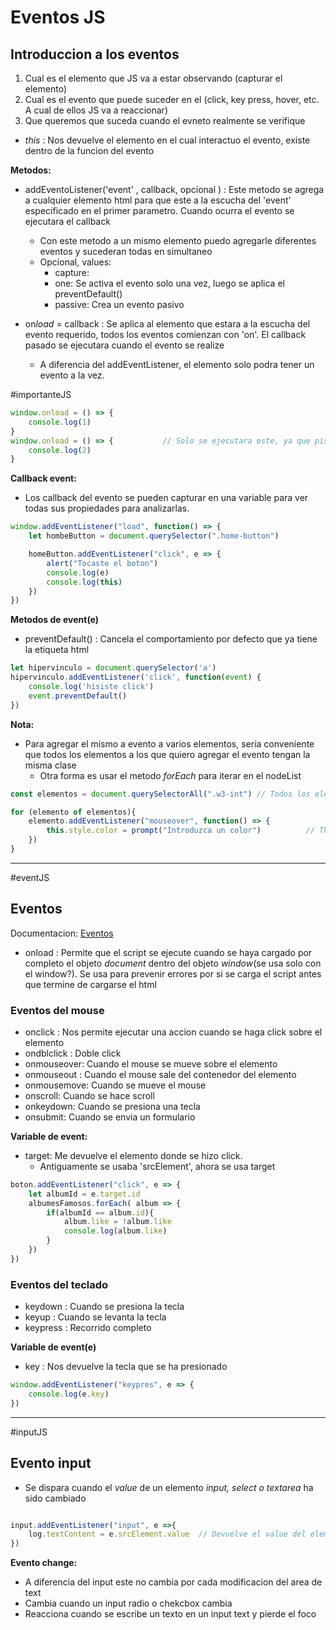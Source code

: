 # Eventos JS

## Introduccion a los eventos

 1. Cual es el elemento que JS va a estar observando (capturar el elemento)
 2. Cual es el evento que puede suceder en el (click, key press, hover, etc. A cual de ellos JS va a reaccionar)
 3. Que queremos que suceda cuando el evneto realmente se verifique

- *this* : Nos devuelve el elemento en el cual interactuo el evento, existe dentro de la funcion del evento


**Metodos:**
- addEventoListener('event' , callback, opcional ) : Este metodo se agrega a cualquier elemento html para que este a la escucha del 'event' especificado en el primer parametro. Cuando ocurra el evento se ejecutara el callback
	- Con este metodo a un mismo elemento puedo agregarle diferentes eventos y sucederan todas en simultaneo
	- Opcional, values:
		- capture: 
		- one: Se activa el evento solo una vez, luego se aplica el preventDefault()
		- passive: Crea un evento pasivo
		  

- on*load* = callback : Se aplica al elemento que estara a la escucha del evento requerido, todos los eventos comienzan con 'on'. El callback pasado se ejecutara cuando el evento se realize
	- A diferencia del addEventListener, el elemento solo podra tener un evento a la vez.

#importanteJS
```JavaScript
window.onload = () => {
	console.log(1)
}
window.onload = () => {           // Solo se ejecutara este, ya que pisa el evento anterior
	console.log(2)
}
```

**Callback event:**
- Los callback del evento se pueden capturar en una variable para ver todas sus propiedades para analizarlas.

```JavaScript
window.addEventListener("load", function() => {
	let hombeButton = document.querySelector(".home-button")

	homeButton.addEventListener("click", e => {
		alert("Tocaste el boton")
		console.log(e)
		console.log(this)
	})
})
```

**Metodos de event(e)**
- preventDefault() : Cancela el comportamiento por defecto que ya tiene la etiqueta html

```JavaScript
let hipervinculo = document.querySelector('a')
hipervinculo.addEventListener('click', function(event) {
	console.log('hisiste click')
	event.preventDefault()
})
```

**Nota:**
- Para agregar el mismo a evento a varios elementos, seria conveniente que todos los elementos a los que quiero agregar el evento tengan la misma clase
	- Otra forma es usar el metodo *forEach* para iterar en el nodeList
```JavaScript
const elementos = document.querySelectorAll(".w3-int") // Todos los elementos que tengan la clase '.w3-int' se agregaran a la lista elementos

for (elemento of elementos){
	elemento.addEventListener("mouseover", function() => {
		this.style.color = prompt("Introduzca un color")          // This, seleccionara exactamente el boton en el que se hizo la interaccion
	})
}
```


---
#eventJS
## Eventos

Documentacion: [Eventos](https://developer.mozilla.org/en-US/docs/Learn/JavaScript/Building_blocks/Events)

- onload : Permite que el script se ejecute cuando se haya cargado por completo el objeto *document* dentro del objeto *window*(se usa solo con el window?). Se usa para prevenir errores por si se carga el script antes que termine de cargarse el html

### Eventos del mouse
- onclick : Nos permite ejecutar una accion cuando se haga click sobre el elemento
- ondblclick : Doble click
- onmouseover: Cuando el mouse se mueve sobre el elemento
- onmouseout : Cuando el mouse sale del contenedor del elemento
- onmousemove: Cuando se mueve el mouse
- onscroll: Cuando se hace scroll
- onkeydown: Cuando se presiona una tecla
- onsubmit: Cuando se envia un formulario

**Variable de event:**
- target: Me devuelve el elemento donde se hizo click.
	- Antiguamente se usaba 'srcElement', ahora se usa target

```JavaScript
boton.addEventListener("click", e => {
	let albumId = e.target.id
	albumesFamosos.forEach( album => {
		if(albumId == album.id){
			album.like = !album.like
			console.log(album.like)
		}
	})
})
```
### Eventos del teclado

- keydown : Cuando se presiona la tecla
- keyup : Cuando se levanta la tecla
- keypress : Recorrido completo

**Variable de event(e)**
- key : Nos devuelve la tecla que se ha presionado

```JavaScript
window.addEventListener("keypres", e => {
	console.log(e.key)
})
```


---
#inputJS
## Evento input

- Se dispara cuando el *value* de un elemento *input, select o textarea* ha sido cambiado

```JavaScript

input.addEventListener("input", e =>{
	log.textContent = e.srcElement.value  // Devuelve el value del elemento que se esta interactuando
})
```

**Evento change:**
- A diferencia del input este no cambia por cada modificacion del area de text
- Cambia cuando un input radio o chekcbox cambia
- Reacciona cuando se escribe un texto en un input text y pierde el foco